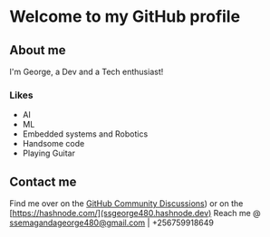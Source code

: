 
# Welcome to my GitHub profile

## About me
I'm George, a Dev and a Tech enthusiast! 

### Likes
* AI
* ML
* Embedded systems and Robotics
* Handsome code
* Playing Guitar

## Contact me
Find me over on the [GitHub Community Discussions](https://github.com/Ssemaganda-George)) or on the [https://hashnode.com/](ssgeorge480.hashnode.dev)
Reach me @ ssemagandageorge480@gmail.com | +256759918649

<!---
Ssemaganda-George/Ssemaganda-George is a ✨ special ✨ repository because its `README.md` (this file) appears on your GitHub profile.
You can click the Preview link to take a look at your changes.
--->
